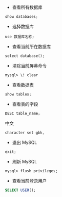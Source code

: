 - 查看所有数据库

```
show databases;
```

- 选择数据库

```
use 数据库名称;
```

- 查看当前所在数据库

```
select database();
```

- 清除当前屏幕命令

```
mysql> \! clear
```

- 查看数据表

```
show tables;
```

- 查看表的字段

```
DESC table_name;
```

中文

```
character set gbk,
```

- 退出 MySQL

```
exit;
```

- 刷新 MySQL

```
mysql> flush privileges;
```

- 查看当前登录用户

```sql
SELECT USER();
```
